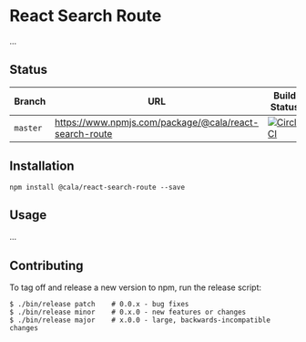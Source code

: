 # React Search Route

...

## Status

| Branch   | URL                                              | Build Status                                                                                                                                |
| -------- | ------------------------------------------------ | ------------------------------------------------------------------------------------------------------------------------------------------- |
| `master` | https://www.npmjs.com/package/@cala/react-search-route | [![CircleCI](https://circleci.com/gh/ca-la/react-search-route/tree/master.svg?style=svg)](https://circleci.com/gh/ca-la/react-search-route/tree/master) |

## Installation

`npm install @cala/react-search-route --save`

## Usage

...

## Contributing

To tag off and release a new version to npm, run the release script:

```
$ ./bin/release patch    # 0.0.x - bug fixes
$ ./bin/release minor    # 0.x.0 - new features or changes
$ ./bin/release major    # x.0.0 - large, backwards-incompatible changes
```
